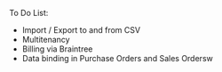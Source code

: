 To Do List:
* Import / Export to and from CSV
* Multitenancy 
* Billing via Braintree 
* Data binding in Purchase Orders and Sales Ordersw